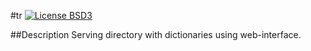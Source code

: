 #tr
[![License BSD3](https://img.shields.io/badge/license-BSD3-brightgreen.svg)](https://tldrlegal.com/license/bsd-3-clause-license-(revised))

##Description
Serving directory with dictionaries using web-interface.

